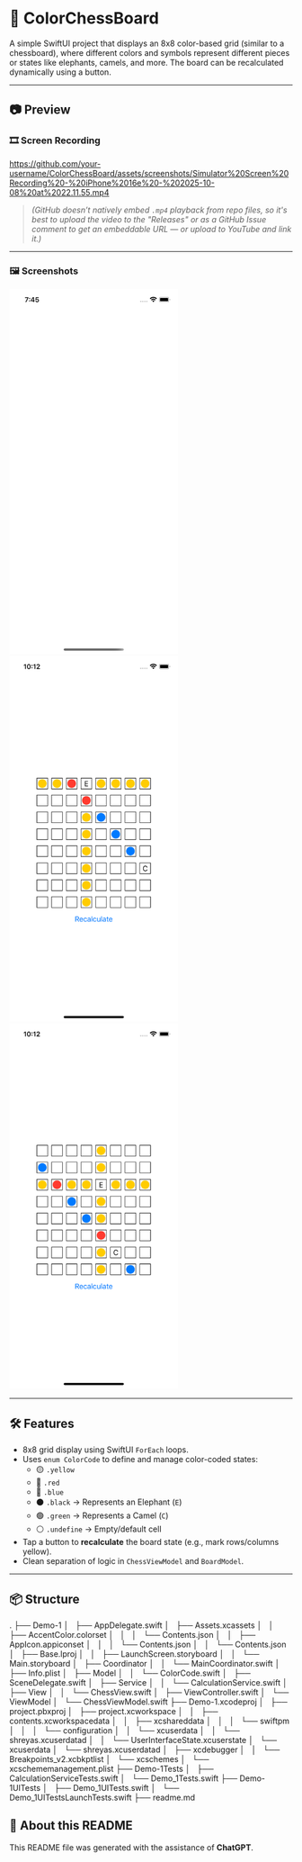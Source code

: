 # 🧩 ColorChessBoard

A simple SwiftUI project that displays an 8x8 color-based grid (similar to a chessboard), where different colors and symbols represent different pieces or states like elephants, camels, and more. The board can be recalculated dynamically using a button.

---

## 📷 Preview

### 🎞️ Screen Recording

https://github.com/your-username/ColorChessBoard/assets/screenshots/Simulator%20Screen%20Recording%20-%20iPhone%2016e%20-%202025-10-08%20at%2022.11.55.mp4

> *(GitHub doesn’t natively embed `.mp4` playback from repo files, so it's best to upload the video to the "Releases" or as a GitHub Issue comment to get an embeddable URL — or upload to YouTube and link it.)*

---

### 🖼 Screenshots

<img src="screenshots/Simulator%20Screenshot%20-%20iPhone%2016e%20-%202025-10-08%20at%2019.45.53.png" width="300" />
<img src="screenshots/Simulator%20Screenshot%20-%20iPhone%2016e%20-%202025-10-08%20at%2022.12.03.png" width="300" />
<img src="screenshots/Simulator%20Screenshot%20-%20iPhone%2016e%20-%202025-10-08%20at%2022.12.09.png" width="300" />

---

## 🛠 Features

- 8x8 grid display using SwiftUI `ForEach` loops.
- Uses `enum ColorCode` to define and manage color-coded states:
  - 🟡 `.yellow`
  - 🔴 `.red`
  - 🔵 `.blue`
  - ⚫️ `.black` → Represents an Elephant (`E`)
  - 🟢 `.green` → Represents a Camel (`C`)
  - ⚪️ `.undefine` → Empty/default cell
- Tap a button to **recalculate** the board state (e.g., mark rows/columns yellow).
- Clean separation of logic in `ChessViewModel` and `BoardModel`.

---


## 📦 Structure
.
├── Demo-1
│   ├── AppDelegate.swift
│   ├── Assets.xcassets
│   │   ├── AccentColor.colorset
│   │   │   └── Contents.json
│   │   ├── AppIcon.appiconset
│   │   │   └── Contents.json
│   │   └── Contents.json
│   ├── Base.lproj
│   │   ├── LaunchScreen.storyboard
│   │   └── Main.storyboard
│   ├── Coordinator
│   │   └── MainCoordinator.swift
│   ├── Info.plist
│   ├── Model
│   │   └── ColorCode.swift
│   ├── SceneDelegate.swift
│   ├── Service
│   │   └── CalculationService.swift
│   ├── View
│   │   └── ChessView.swift
│   ├── ViewController.swift
│   └── ViewModel
│       └── ChessViewModel.swift
├── Demo-1.xcodeproj
│   ├── project.pbxproj
│   ├── project.xcworkspace
│   │   ├── contents.xcworkspacedata
│   │   ├── xcshareddata
│   │   │   └── swiftpm
│   │   │       └── configuration
│   │   └── xcuserdata
│   │       └── shreyas.xcuserdatad
│   │           └── UserInterfaceState.xcuserstate
│   └── xcuserdata
│       └── shreyas.xcuserdatad
│           ├── xcdebugger
│           │   └── Breakpoints_v2.xcbkptlist
│           └── xcschemes
│               └── xcschememanagement.plist
├── Demo-1Tests
│   ├── CalculationServiceTests.swift
│   └── Demo_1Tests.swift
├── Demo-1UITests
│   ├── Demo_1UITests.swift
│   └── Demo_1UITestsLaunchTests.swift
├── readme.md


## 🤖 About this README

This README file was generated with the assistance of **ChatGPT**.
